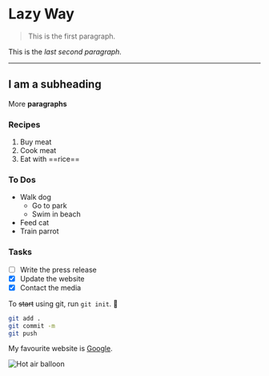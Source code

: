 # Lazy Way

> This is the first paragraph.

This is the *last second paragraph.*

---

## I am a subheading

More **paragraphs**

### Recipes

1. Buy meat
2. Cook meat
3. Eat with ==rice==

### To Dos

- Walk dog
  - Go to park
  - Swim in beach
- Feed cat
- Train parrot

### Tasks

- [ ] Write the press release
- [x] Update the website
- [x] Contact the media

To ~~start~~ using git, run `git init`. 🐙

```bash
git add .
git commit -m
git push
```

My favourite website is [Google](https://google.com).

![Hot air balloon](https://images.pexels.com/photos/2325447/pexels-photo-2325447.jpeg?auto=compress&cs=tinysrgb&w=1260&h=750&dpr=2)
